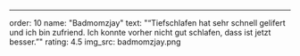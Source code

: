 ---
order: 10
name: "Badmomzjay"
text: "“Tiefschlafen hat sehr schnell gelifert und ich bin zufriend. Ich konnte vorher nicht gut schlafen, dass ist jetzt besser.”"
rating: 4.5
img_src: badmomzjay.png